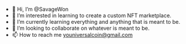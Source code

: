 - 👋 Hi, I’m @SavageWon
- 👀 I’m interested in learning to create a custom NFT marketplace.
- 🌱 I’m currently learning everything and anything that is meant to be.
- 💞️ I’m looking to collaborate on whatever is meant to be.
- 📫 How to reach me youniversalcoin@gmail.com

<!---
SavageWon/SavageWon is a ✨ special ✨ repository because its `README.md` (this file) appears on your GitHub profile.
You can click the Preview link to take a look at your changes.
--->
